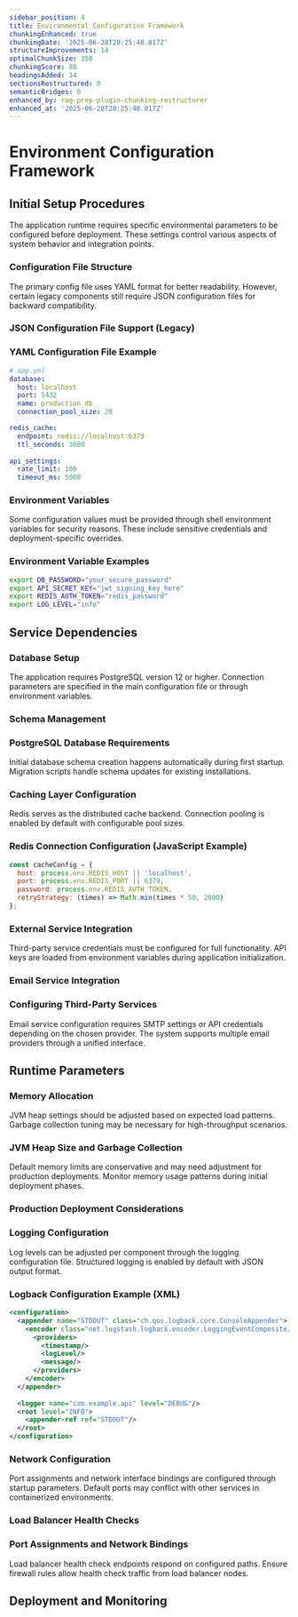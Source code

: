 ```yaml
---
sidebar_position: 4
title: Environmental Configuration Framework
chunkingEnhanced: true
chunkingDate: '2025-06-28T20:25:48.017Z'
structureImprovements: 14
optimalChunkSize: 350
chunkingScore: 88
headingsAdded: 14
sectionsRestructured: 0
semanticBridges: 0
enhanced_by: rag-prep-plugin-chunking-restructurer
enhanced_at: '2025-06-28T20:25:48.017Z'
---
```


# Environment Configuration Framework

## Initial Setup Procedures

The application runtime requires specific environmental parameters to be configured before deployment. These settings control various aspects of system behavior and integration points.

### Configuration File Structure

The primary config file uses YAML format for better readability. However, certain legacy components still require JSON configuration files for backward compatibility.

### JSON Configuration File Support (Legacy)


### YAML Configuration File Example


```yaml
# app.yml
database:
  host: localhost
  port: 5432
  name: production_db
  connection_pool_size: 20

redis_cache:
  endpoint: redis://localhost:6379
  ttl_seconds: 3600
  
api_settings:
  rate_limit: 100
  timeout_ms: 5000
```

### Environment Variables

Some configuration values must be provided through shell environment variables for security reasons. These include sensitive credentials and deployment-specific overrides.

### Environment Variable Examples


```bash
export DB_PASSWORD="your_secure_password"
export API_SECRET_KEY="jwt_signing_key_here"
export REDIS_AUTH_TOKEN="redis_password"
export LOG_LEVEL="info"
```

## Service Dependencies

### Database Setup

The application requires PostgreSQL version 12 or higher. Connection parameters are specified in the main configuration file or through environment variables.

### Schema Management


### PostgreSQL Database Requirements


Initial database schema creation happens automatically during first startup. Migration scripts handle schema updates for existing installations.

### Caching Layer Configuration

Redis serves as the distributed cache backend. Connection pooling is enabled by default with configurable pool sizes.

### Redis Connection Configuration (JavaScript Example)


```javascript
const cacheConfig = {
  host: process.env.REDIS_HOST || 'localhost',
  port: process.env.REDIS_PORT || 6379,
  password: process.env.REDIS_AUTH_TOKEN,
  retryStrategy: (times) => Math.min(times * 50, 2000)
};
```

### External Service Integration

Third-party service credentials must be configured for full functionality. API keys are loaded from environment variables during application initialization.

### Email Service Integration


### Configuring Third-Party Services


Email service configuration requires SMTP settings or API credentials depending on the chosen provider. The system supports multiple email providers through a unified interface.

## Runtime Parameters

### Memory Allocation

JVM heap settings should be adjusted based on expected load patterns. Garbage collection tuning may be necessary for high-throughput scenarios.

### JVM Heap Size and Garbage Collection


Default memory limits are conservative and may need adjustment for production deployments. Monitor memory usage patterns during initial deployment phases.

### Production Deployment Considerations


### Logging Configuration

Log levels can be adjusted per component through the logging configuration file. Structured logging is enabled by default with JSON output format.

### Logback Configuration Example (XML)


```xml
<configuration>
  <appender name="STDOUT" class="ch.qos.logback.core.ConsoleAppender">
    <encoder class="net.logstash.logback.encoder.LoggingEventCompositeJsonEncoder">
      <providers>
        <timestamp/>
        <logLevel/>
        <message/>
      </providers>
    </encoder>
  </appender>
  
  <logger name="com.example.api" level="DEBUG"/>
  <root level="INFO">
    <appender-ref ref="STDOUT"/>
  </root>
</configuration>
```

### Network Configuration

Port assignments and network interface bindings are configured through startup parameters. Default ports may conflict with other services in containerized environments.

### Load Balancer Health Checks


### Port Assignments and Network Bindings


Load balancer health check endpoints respond on configured paths. Ensure firewall rules allow health check traffic from load balancer nodes.

## Deployment and Monitoring
